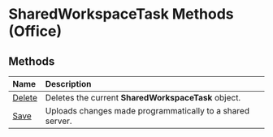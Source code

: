 
# SharedWorkspaceTask Methods (Office)

## Methods



|**Name**|**Description**|
|:-----|:-----|
| [Delete](6383a6bc-8a1c-744e-0639-dda06af97a1e.md)|Deletes the current  **SharedWorkspaceTask** object.|
| [Save](ebddddd5-f42d-5790-7bca-693554982edc.md)|Uploads changes made programmatically to a shared server.|
